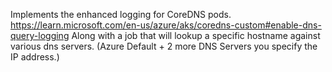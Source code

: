 Implements the enhanced logging for CoreDNS pods. https://learn.microsoft.com/en-us/azure/aks/coredns-custom#enable-dns-query-logging
Along with a job that will lookup a specific hostname against various dns servers. (Azure Default + 2 more DNS Servers you specify the IP address.)

